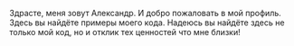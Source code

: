 Здрасте, меня зовут Александр. И добро пожаловать в мой профиль. Здесь вы найдёте примеры моего кода. Надеюсь вы найдёте здесь не только мой код, но и отклик тех ценностей что мне близки!
